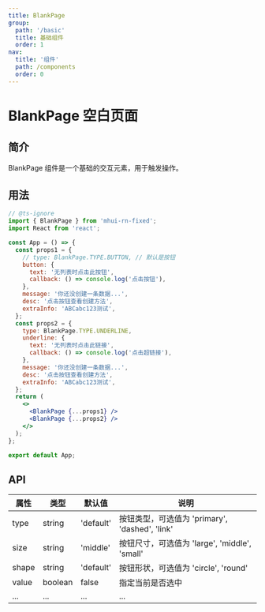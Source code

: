 ```yaml
---
title: BlankPage
group:
  path: '/basic'
  title: 基础组件
  order: 1
nav:
  title: '组件'
  path: /components
  order: 0
---
```


# BlankPage 空白页面

## 简介

BlankPage 组件是一个基础的交互元素，用于触发操作。

## 用法

```jsx
// @ts-ignore
import { BlankPage } from 'mhui-rn-fixed';
import React from 'react';

const App = () => {
  const props1 = {
    // type: BlankPage.TYPE.BUTTON, // 默认是按钮
    button: {
      text: '无列表时点击此按钮',
      callback: () => console.log('点击按钮'),
    },
    message: '你还没创建一条数据...',
    desc: '点击按钮查看创建方法',
    extraInfo: 'ABCabc123测试',
  };
  const props2 = {
    type: BlankPage.TYPE.UNDERLINE,
    underline: {
      text: '无列表时点击此链接',
      callback: () => console.log('点击超链接'),
    },
    message: '你还没创建一条数据...',
    desc: '点击按钮查看创建方法',
    extraInfo: 'ABCabc123测试',
  };
  return (
    <>
      <BlankPage {...props1} />
      <BlankPage {...props2} />
    </>
  );
};

export default App;
```

## API

| 属性  | 类型    | 默认值    | 说明                                           |
| ----- | ------- | --------- | ---------------------------------------------- |
| type  | string  | 'default' | 按钮类型，可选值为 'primary', 'dashed', 'link' |
| size  | string  | 'middle'  | 按钮尺寸，可选值为 'large', 'middle', 'small'  |
| shape | string  | 'default' | 按钮形状，可选值为 'circle', 'round'           |
| value | boolean | false     | 指定当前是否选中                               |
| ...   | ...     | ...       | ...                                            |
